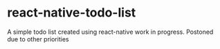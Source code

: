 # react-native-todo-list
A simple todo list created using react-native
work in progress. Postoned due to other priorities
